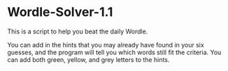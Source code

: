# Wordle-Solver-1.1

This is a script to help you beat the daily Wordle.

You can add in the hints that you may already have found in your six guesses, and the program will tell you which words still fit
the criteria. You can add both green, yellow, and grey letters to the hints.
